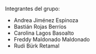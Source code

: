 Integrantes del grupo:
- Andrea Jiménez Espinoza
- Bastián Rojas Berríos
- Carolina Lagos Basoalto
- Freddy Maldonado Maldonado
- Rudi Bürk Retamal
